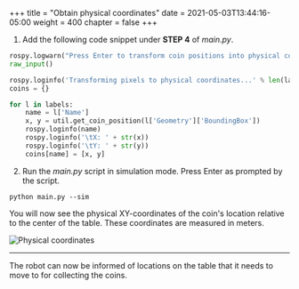 +++
title = "Obtain physical coordinates"
date = 2021-05-03T13:44:16-05:00
weight = 400
chapter = false
+++

1. Add the following code snippet under **STEP 4** of _main.py_.

```python
rospy.logwarn("Press Enter to transform coin positions into physical coordinates")
raw_input()

rospy.loginfo('Transforming pixels to physical coordinates...' % len(labels))
coins = {}

for l in labels:
    name = l['Name']
    x, y = util.get_coin_position(l['Geometry']['BoundingBox'])
    rospy.loginfo(name)
    rospy.loginfo('\tX: ' + str(x))
    rospy.loginfo('\tY: ' + str(y))
    coins[name] = [x, y]
```

2. Run the _main.py_ script in simulation mode. Press Enter as prompted by the script.

```
python main.py --sim
```

You will now see the physical XY-coordinates of the coin's location relative to the center of the table. These coordinates are measured in meters.

![Physical coordinates](/coordinates.png?classes=border)

---

The robot can now be informed of locations on the table that it needs to move to for collecting the coins.
